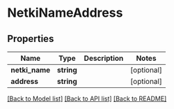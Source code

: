 # NetkiNameAddress

## Properties
Name | Type | Description | Notes
------------ | ------------- | ------------- | -------------
**netki_name** | **string** |  | [optional] 
**address** | **string** |  | [optional] 

[[Back to Model list]](../README.md#documentation-for-models) [[Back to API list]](../README.md#documentation-for-api-endpoints) [[Back to README]](../README.md)


